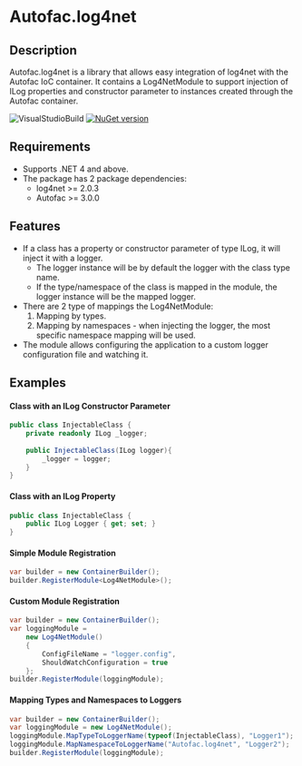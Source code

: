 Autofac.log4net
=====================
## Description
Autofac.log4net is a library that allows easy integration of log4net with the Autofac IoC container.
It contains a Log4NetModule to support injection of ILog properties and constructor parameter to instances created through the Autofac container.

![VisualStudioBuild](https://erangil.visualstudio.com/_apis/public/build/definitions/03a1fe3b-e4f9-4387-a1e8-6f577710315e/4/badge) [![NuGet version](https://badge.fury.io/nu/autofac.log4net.svg)](https://badge.fury.io/nu/autofac.log4net)

## Requirements
- Supports .NET 4 and above.
- The package has 2 package dependencies:
    - log4net >= 2.0.3
    - Autofac >= 3.0.0
## Features
- If a class has a property or constructor parameter of type ILog, it will inject it with a logger.
    - The logger instance will be by default the logger with the class type name.
    - If the type/namespace of the class is mapped in the module, the logger instance will be the mapped logger.
- There are 2 type of mappings the Log4NetModule:
    1. Mapping by types.
    2. Mapping by namespaces - when injecting the logger, the most specific namespace mapping will be used.
- The module allows configuring the application to a custom logger configuration file and watching it.

## Examples

#### Class with an ILog Constructor Parameter
```cs
public class InjectableClass {
    private readonly ILog _logger;
    
    public InjectableClass(ILog logger){
        _logger = logger;
    }
}
```

#### Class with an ILog Property
```cs
public class InjectableClass {
    public ILog Logger { get; set; }
}
```

#### Simple Module Registration
```cs
var builder = new ContainerBuilder();
builder.RegisterModule<Log4NetModule>();
```

#### Custom Module Registration
```cs
var builder = new ContainerBuilder();
var loggingModule =
    new Log4NetModule()
    {
        ConfigFileName = "logger.config",
        ShouldWatchConfiguration = true
    };
builder.RegisterModule(loggingModule);
```

#### Mapping Types and Namespaces to Loggers
```cs
var builder = new ContainerBuilder();
var loggingModule = new Log4NetModule();
loggingModule.MapTypeToLoggerName(typeof(InjectableClass), "Logger1");
loggingModule.MapNamespaceToLoggerName("Autofac.log4net", "Logger2");
builder.RegisterModule(loggingModule);
```


